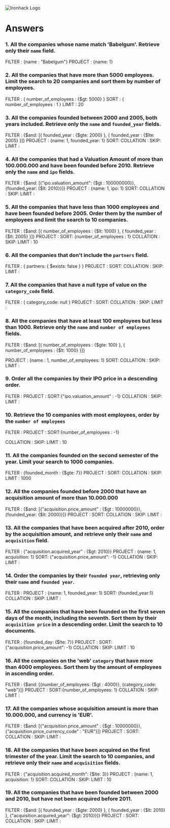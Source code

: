 ![Ironhack Logo](https://i.imgur.com/1QgrNNw.png)

# Answers

### 1. All the companies whose name match 'Babelgum'. Retrieve only their `name` field.

FILTER : {name : "Babelgum"}
PROJECT : {name: 1}

### 2. All the companies that have more than 5000 employees. Limit the search to 20 companies and sort them by **number of employees**.

FILTER : { number_of_employees : {$gt: 5000} }
SORT : { number_of_employees : 1 }
LIMIT : 20

### 3. All the companies founded between 2000 and 2005, both years included. Retrieve only the `name` and `founded_year` fields.
FILTER : {$and:  [{ founded_year : {$gte: 2000} }, { founded_year : {$lte: 2005} }]}
PROJECT : {name: 1, founded_year: 1}
SORT: 
COLLATION : 
SKIP: 
LIMIT : 


### 4. All the companies that had a Valuation Amount of more than 100.000.000 and have been founded before 2010. Retrieve only the `name` and `ipo` fields.
FILTER : {$and: [{"ipo.valuation_amount": {$gt : 100000000}}, {founded_year: {$lt: 2010}}]}
PROJECT : {name: 1, ipo: 1}
SORT: 
COLLATION : 
SKIP: 
LIMIT : 


### 5. All the companies that have less than 1000 employees and have been founded before 2005. Order them by the number of employees and limit the search to 10 companies.
FILTER : {$and:  [{ number_of_employees : {$lt: 1000} }, { founded_year : {$lt: 2005} }]}
PROJECT : 
SORT: {number_of_employees : 1}
COLLATION : 
SKIP: 
LIMIT : 10

### 6. All the companies that don't include the `partners` field.
FILTER : { partners: { $exists: false } }
PROJECT : 
SORT: 
COLLATION : 
SKIP: 
LIMIT : 

### 7. All the companies that have a null type of value on the `category_code` field.

FILTER : { category_code: null }
PROJECT : 
SORT:
COLLATION : 
SKIP: 
LIMIT : 

### 8. All the companies that have at least 100 employees but less than 1000. Retrieve only the `name` and `number of employees` fields.

FILTER : {$and:  [{ number_of_employees : {$gte: 100} }, { number_of_employees : {$lt: 1000} }]}

PROJECT : {name : 1, number_of_employees: 1}
SORT:
COLLATION : 
SKIP: 
LIMIT : 
### 9. Order all the companies by their IPO price in a descending order.

FILTER : 
PROJECT : 
SORT:{"ipo.valuation_amount" : -1}
COLLATION : 
SKIP: 
LIMIT : 
### 10. Retrieve the 10 companies with most employees, order by the `number of employees`

FILTER : 
PROJECT : 
SORT:{number_of_employees : -1}

COLLATION : 
SKIP: 
LIMIT : 10
### 11. All the companies founded on the second semester of the year. Limit your search to 1000 companies.

FILTER : {founded_month : {$gte: 7}}
PROJECT : 
SORT:
COLLATION : 
SKIP: 
LIMIT : 1000
### 12. All the companies founded before 2000 that have an acquisition amount of more than 10.000.000

FILTER : {$and: [{"acquisition.price_amount" : {$gt : 10000000}}, {founded_year: {$lt: 2000}}]}
PROJECT : 
SORT:
COLLATION : 
SKIP: 
LIMIT : 
### 13. All the companies that have been acquired after 2010, order by the acquisition amount, and retrieve only their `name` and `acquisition` field.

FILTER : {"acquisition.acquired_year" : {$gt: 2010}}
PROJECT : {name: 1, acquisition: 1}
SORT: {"acquisition.price_amount": -1}
COLLATION : 
SKIP: 
LIMIT : 
### 14. Order the companies by their `founded year`, retrieving only their `name` and `founded year`.

FILTER : 
PROJECT : {name: 1, founded_year: 1}
SORT:  {founded_year:1}
COLLATION : 
SKIP: 
LIMIT : 

### 15. All the companies that have been founded on the first seven days of the month, including the seventh. Sort them by their `acquisition price` in a descending order. Limit the search to 10 documents.

FILTER : {founded_day: {$lte: 7}}
PROJECT : 
SORT:{"acquisition.price_amount": -1}
COLLATION : 
SKIP: 
LIMIT : 10
### 16. All the companies on the 'web' `category` that have more than 4000 employees. Sort them by the amount of employees in ascending order.

FILTER : {$and: [{number_of_employees: {$gt : 4000}}, {category_code: "web"}]}
PROJECT : 
SORT:{number_of_employees: 1}
COLLATION : 
SKIP: 
LIMIT : 
### 17. All the companies whose acquisition amount is more than 10.000.000, and currency is 'EUR'.

FILTER : {$and: [{"acquisition.price_amount" : {$gt : 10000000}}, {"acquisition.price_currency_code"
: "EUR"}]}
PROJECT : 
SORT:
COLLATION : 
SKIP: 
LIMIT : 
### 18. All the companies that have been acquired on the first trimester of the year. Limit the search to 10 companies, and retrieve only their `name` and `acquisition` fields.

FILTER : {"acquisition.acquired_month": {$lte: 3}}
PROJECT : {name: 1, acquisition: 1}
SORT:
COLLATION : 
SKIP: 
LIMIT : 10
### 19. All the companies that have been founded between 2000 and 2010, but have not been acquired before 2011.

FILTER : {$and:  [{ founded_year : {$gte: 2000} }, { founded_year : {$lt: 2010} }, {"acquisition.acquired_year": {$gt: 2010}}]}
PROJECT : 
SORT:
COLLATION : 
SKIP: 
LIMIT : 